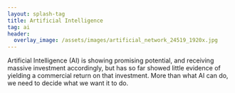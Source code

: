 ```yaml
---
layout: splash-tag
title: Artificial Intelligence
tag: ai
header:
  overlay_image: /assets/images/artificial_network_24519_1920x.jpg
---
```


Artificial Intelligence (AI) is showing promising potential, and receiving massive investment accordingly, but has so far showed little evidence of yielding a commercial return on that investment.
More than what AI can do, we need to decide what we want it to do.
